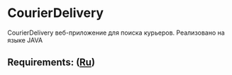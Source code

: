 # СourierDelivery
СourierDelivery веб-приложение для поиска курьеров.
Реализовано на языке JAVA
## Requirements: ([Ru](/Documents/Requirements/RequirementsDocument.md))
